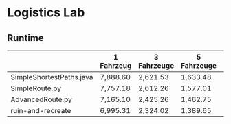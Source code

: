 # Logistics Lab

## Runtime

|                          | 1 Fahrzeug | 3 Fahrzeuge | 5 Fahrzeuge | Laufzeit |
|--------------------------|------------|-------------|-------------|----------|
| SimpleShortestPaths.java |   7,888.60 |    2,621.53 |    1,633.48 | instant  |
| SimpleRoute.py           |   7,757.18 |    2,612.26 |    1,577.01 | instant  |
| AdvancedRoute.py         |   7,165.10 |    2,425.26 |    1,462.75 | instant  |
| ruin-and-recreate        |   6,995.31 |    2,324.02 |    1,389.65 | ~ 90s    |
